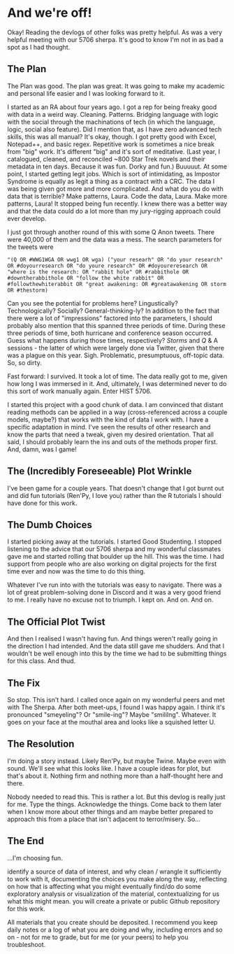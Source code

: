 # And we're off!

Okay! Reading the devlogs of other folks was pretty helpful. As was a very helpful meeting with our 5706 sherpa. It's good to know I'm not in as bad a spot as I had thought. 

## The Plan

The Plan was good. The plan was great. It was going to make my academic and personal life easier and I was looking forward to it. 

I started as an RA about four years ago. I got a rep for being freaky good with data in a weird way. Cleaning. Patterns. Bridging language with logic with the social through the machinations of tech (in which the language, logic, social also feature). Did I mention that, as I have zero advanced tech skills, this was all manual? It's okay, though. I got pretty good with Excel, Notepad++, and basic regex. Repetitive work is sometimes a nice break from "big" work. It's different "big" and it's sort of meditative. (Last year, I catalogued, cleaned, and reconciled ~800 Star Trek novels and their metadata in ten days. Because it was fun. Dorky and fun.) Buuuuut. At some point, I started getting legit jobs. Which is sort of intimidating, as Impostor Syndrome is equally as legit a thing as a contract with a CRC. The data I was being given got more and more complicated. And what do you do with data that is terrible? Make patterns, Laura. Code the data, Laura. Make more patterns, Laura! It stopped being fun recently. I knew there was a better way and that the data could do a lot more than my jury-rigging approach could ever develop. 

I just got through another round of this with some Q Anon tweets. There were 40,000 of them and the data was a mess. The search parameters for the tweets were 

`"(Q OR #WWG1WGA OR wwg1 OR wga) ("your researh" OR "do your research" OR #doyourresearch OR "do youre research" OR #doyoureresearch OR "where is the research: OR "rabbit hole" OR #rabbithole OR #downtherabbithole OR "follow the white rabbit" OR #followthewhiterabbit OR "great awakening: OR #greatawakening OR storm OR #thestorm)`

Can you see the potential for problems here? Lingustically? Technologically? Socially? General-thinking-ly? In addition to the fact that there were a lot of "impressions" factored into the parameters, I should probably also mention that this spanned three periods of time. During these three periods of time, both hurricane and conference season occurred. Guess what happens during those times, respectively? *Storms* and *Q* & A sessions - the latter of which were largely done via Twitter, given that there was a plague on this year. Sigh. Problematic, presumptuous, off-topic data. So, so dirty. 

Fast forward: I survived. It took a lot of time. The data really got to me, given how long I was immersed in it. And, ultimately, I was determined never to do this sort of work manually again. Enter HIST 5706.

I started this project with a good chunk of data. I am convinced that distant reading methods can be applied in a way (cross-referenced across a couple models, maybe?) that works with the kind of data I work with. I have a specific adaptation in mind. I've seen the results of other research and know the parts that need a tweak, given my desired orientation. That all said, I should probably learn the ins and outs of the methods proper first. And, damn, was I game!

## The (Incredibly Foreseeable) Plot Wrinkle

I've been game for a couple years. That doesn't change that I got burnt out and did fun tutorials (Ren'Py, I love you) rather than the R tutorials I should have done for this work. 

## The Dumb Choices

I started picking away at the tutorials. I started Good Studenting. I stopped listening to the advice that our 5706 sherpa and my wonderful classmates gave me and started rolling that boulder up the hill. This was the time. I had support from people who are also working on digital projects for the first time ever and now was the time to do this thing. 

Whatever I've run into with the tutorials was easy to navigate. There was a lot of great problem-solving done in Discord and it was a very good friend to me. I really have no excuse not to triumph. I kept on. And on. And on.

## The Official Plot Twist

And then I realised I wasn't having fun. And things weren't really going in the direction I had intended. And the data still gave me shudders. And that I wouldn't be well enough into this by the time we had to be submitting things for this class. And thud.

## The Fix

So stop. This isn't hard. I called once again on my wonderful peers and met with The Sherpa. After both meet-ups, I found I was happy again. I think it's pronounced "smeyeling"? Or "smile-ing"? Maybe "smililng". Whatever. It goes on your face at the mouthal area and looks like a squished letter U.

## The Resolution

I'm doing a story instead. Likely Ren'Py, but maybe Twine. Maybe even with sound. We'll see what this looks like. I have a couple ideas for plot, but that's about it. Nothing firm and nothing more than a half-thought here and there. 

Nobody needed to read this. This is rather a lot. But this devlog is really just for me. Type the things. Acknowledge the things. Come back to them later when I know more about other things and am maybe better prepared to approach this from a place that isn't adjacent to terror/misery. So...

## The End

...I'm choosing fun. 




identify a source of data of interest, and why
clean / wrangle it sufficiently to work with it, documenting the choices you make along the way, reflecting on how that is affecting what you might eventually find/do
do some exploratory analysis or visualization of the material, contextualizing for us what this might mean.
you will create a private or public Github repository for this work. 

All materials that you create should be deposited. I recommend you keep daily notes or a log of what you are doing and why, including errors and so on - not for me to grade, but for me (or your peers) to help you troubleshoot.
